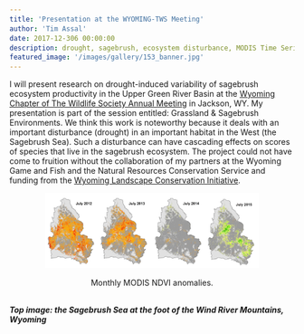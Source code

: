 ```yaml
---
title: 'Presentation at the WYOMING-TWS Meeting'
author: 'Tim Assal'
date: 2017-12-306 00:00:00
description: drought, sagebrush, ecosystem disturbance, MODIS Time Series
featured_image: '/images/gallery/153_banner.jpg'
---
```


I will present research on drought-induced variability of sagebrush ecosystem productivity in the Upper Green River Basin at the [Wyoming Chapter of The Wildlife Society Annual Meeting](http://wytwsconference.org/) in Jackson, WY. My presentation is part of the session entitled: Grassland & Sagebrush Environments. We think this work is noteworthy because it deals with an important disturbance (drought) in an important habitat in the West (the Sagebrush Sea). Such a disturbance can have cascading effects on scores of species that live in the sagebrush ecosystem. The project could not have come to fruition without the collaboration of my partners at the Wyoming Game and Fish and the Natural Resources Conservation Service and funding from the [Wyoming Landscape Conservation Initiative](https://www.wlci.gov/).

<p align="center">
  <img alt="wgfd-crew" src="/images/blog/UGRB-July-Anoms-sm.png" style="width: 75%; height= 75%">
</p> 
<center>Monthly MODIS NDVI anomalies.</center>
<br>

***Top image: the Sagebrush Sea at the foot of the Wind River Mountains, Wyoming***
